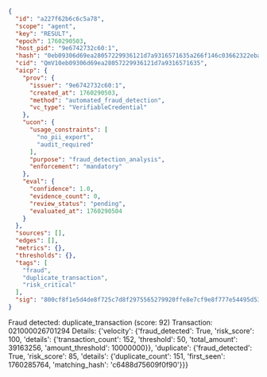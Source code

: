 ```json
{
  "id": "a227f62b6c6c5a78",
  "scope": "agent",
  "key": "RESULT",
  "epoch": 1760290503,
  "host_pid": "9e6742732c60:1",
  "hash": "0eb09306d69ea28057229936121d7a9316571635a266f146c03662322ebae2af",
  "cid": "QmV10eb09306d69ea28057229936121d7a9316571635",
  "aicp": {
    "prov": {
      "issuer": "9e6742732c60:1",
      "created_at": 1760290503,
      "method": "automated_fraud_detection",
      "vc_type": "VerifiableCredential"
    },
    "ucon": {
      "usage_constraints": [
        "no_pii_export",
        "audit_required"
      ],
      "purpose": "fraud_detection_analysis",
      "enforcement": "mandatory"
    },
    "eval": {
      "confidence": 1.0,
      "evidence_count": 0,
      "review_status": "pending",
      "evaluated_at": 1760290504
    }
  },
  "sources": [],
  "edges": [],
  "metrics": {},
  "thresholds": {},
  "tags": [
    "fraud",
    "duplicate_transaction",
    "risk_critical"
  ],
  "sig": "800cf8f1e5d4de8f725c7d8f2975565279920ffe8e7cf9e8f777e54495d53c19"
}
```

Fraud detected: duplicate_transaction (score: 92)
Transaction: 021000026701294
Details: {'velocity': {'fraud_detected': True, 'risk_score': 100, 'details': {'transaction_count': 152, 'threshold': 50, 'total_amount': 39163256, 'amount_threshold': 10000000}}, 'duplicate': {'fraud_detected': True, 'risk_score': 85, 'details': {'duplicate_count': 151, 'first_seen': 1760285764, 'matching_hash': 'c6488d75609f0f90'}}}